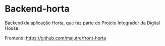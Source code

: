 # Backend-horta
Backend da aplicação Horta, que faz parte do Projeto Integrador da Digital House.

Frontend: https://github.com/majutre/front-horta

